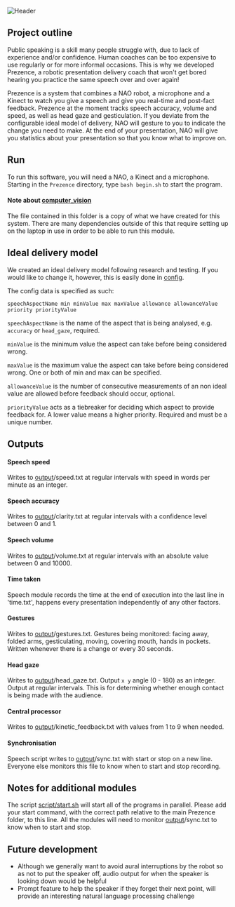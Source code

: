 ![Header](https://github.com/hfroot/Prezence/blob/master/prezence.png)

## Project outline
Public speaking is a skill many people struggle with, due to lack of experience and/or confidence. Human coaches can be too expensive to use regularly or for more informal occasions. This is why we developed Prezence, a robotic presentation delivery coach that won't get bored hearing you practice the same speech over and over again!

Prezence is a system that combines a NAO robot, a microphone and a Kinect to watch you give a speech and give you real-time and post-fact feedback. Prezence at the moment tracks speech accuracy, volume and speed, as well as head gaze and gesticulation. If you deviate from the configurable ideal model of delivery, NAO will gesture to you to indicate the change you need to make. At the end of your presentation, NAO will give you statistics about your presentation so that you know what to improve on.

## Run
To run this software, you will need a NAO, a Kinect and a microphone. Starting in the `Prezence` directory, type `bash begin.sh` to start the program.

#### Note about [computer_vision](computer_vision)
The file contained in this folder is a copy of what we have created for this system. There are many dependencies outside of this that require setting up on the laptop in use in order to be able to run this module.

## Ideal delivery model
We created an ideal delivery model following research and testing. If you would like to change it, however, this is easily done in [config](central_proc/config.txt).

The config data is specified as such:

``speechAspectName min minValue max maxValue allowance allowanceValue priority priorityValue``

`speechAspectName` is the name of the aspect that is being analysed, e.g. `accuracy` or `head_gaze`, required.

`minValue` is the minimum value the aspect can take before being considered wrong.

`maxValue` is the maximum value the aspect can take before being considered wrong. One or both of min and max can be specified.

`allowanceValue` is the number of consecutive measurements of an non ideal value are allowed before feedback should occur, optional.

`priorityValue` acts as a tiebreaker for deciding which aspect to provide feedback for. A lower value means a higher priority. Required and must be a unique number.

## Outputs

#### Speech speed
Writes to [output](output)/speed.txt at regular intervals with speed in words per minute as an integer.

#### Speech accuracy
Writes to [output](output)/clarity.txt at regular intervals with a confidence level between 0 and 1.

#### Speech volume
Writes to [output](output)/volume.txt at regular intervals with an absolute value between 0 and 10000.

#### Time taken
Speech module records the time at the end of execution into the last line in 'time.txt', happens every presentation independently of any other factors.

#### Gestures
Writes to [output](output)/gestures.txt. Gestures being monitored: facing away, folded arms, gesticulating, moving, covering mouth, hands in pockets. Written whenever there is a change or every 30 seconds. 

#### Head gaze
Writes to [output](output)/head_gaze.txt. Output `x y` angle (0 - 180) as an integer. Output at regular intervals. This is for determining whether enough contact is being made with the audience.

#### Central processor
Writes to [output](output)/kinetic_feedback.txt with values from 1 to 9 when needed.

#### Synchronisation
Speech script writes to [output](output)/sync.txt with start or stop on a new line. Everyone else monitors this file to know when to start and stop recording.

## Notes for additional modules
The script [script/start.sh](script/start.sh) will start all of the programs in parallel. Please add your start command, with the correct path relative to the main Prezence folder, to this line. 
All the modules will need to monitor [output](output)/sync.txt to know when to start and stop. 

## Future development
* Although we generally want to avoid aural interruptions by the robot so as not to put the speaker off, audio output for when the speaker is looking down would be helpful
* Prompt feature to help the speaker if they forget their next point, will provide an interesting natural language processing challenge
